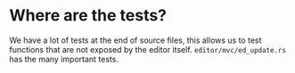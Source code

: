 
# Where are the tests?

We have a lot of tests at the end of source files, this allows us to test functions that are not exposed by the editor itself.
`editor/mvc/ed_update.rs` has the many important tests.